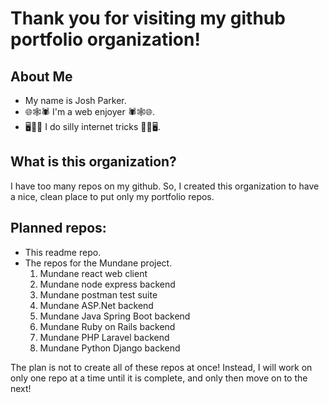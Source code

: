 # Thank you for visiting my github portfolio organization!

## About Me

- My name is Josh Parker.
- 🌐🕸️🕷️ I'm a web enjoyer 🕷️🕸️🌐.
- 🖥️🔧🐒 I do silly internet tricks 🐒🔧🖥️.

## What is this organization?

I have too many repos on my github. So, I created this organization to have a nice, clean place to put only my portfolio repos.

## Planned repos:

- This readme repo.
- The repos for the Mundane project.
  1. Mundane react web client
  2. Mundane node express backend
  3. Mundane postman test suite
  4. Mundane ASP.Net backend
  5. Mundane Java Spring Boot backend
  6. Mundane Ruby on Rails backend
  7. Mundane PHP Laravel backend
  8. Mundane Python Django backend

The plan is not to create all of these repos at once! Instead, I will work on only one repo at a time until it is complete, and only then move on to the next!

